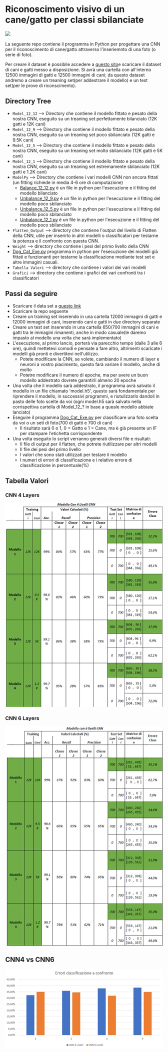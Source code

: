 # Riconoscimento visivo di un cane/gatto per classi sbilanciate

<img src="https://live.staticflickr.com/3640/3639419066_d8de3661a2_b.jpg"/>

La seguente repo contiene il programma in Python per progettare una CNN per il riconoscimento di cane/gatto attraverso l'inseriemnto di una foto (o serie di foto).

Per creare il dataset è possibile accedere a [questo sito](https://download.microsoft.com/download/3/E/1/3E1C3F21-ECDB-4869-8368-6DEBA77B919F/kagglecatsanddogs_3367a.zip)e scaricare il dataset di cani e gatti messo a disposizione. Si avrà una cartella con all'interno 12500 immagini di gatti e 12500 immagini di cani; da questo dataset andremo a creare un treaning set(per addestrare il modello) e un test set(per le prove di riconscimento).

## Directory Tree
 * `Model_12_12` --> Directory che contiene il modello fittato e pesato della nostra CNN, eseguito su un treaning set perfettamente bilanciato (12K gatti e 12K cani)
 * `Model_12_9` --> Directory che contiene il modello fittato e pesato della nostra CNN, eseguito su un treaning set poco sbilanciato (12K gatti e 9.5K cani)
 * `Model_12_5` --> Directory che contiene il modello fittato e pesato della nostra CNN, eseguito su un treaning set molto sbilanciato (12K gatti e 5K cani)
 * `Model_12_1` --> Directory che contiene il modello fittato e pesato della nostra CNN, eseguito su un treaning set estremamente sbilanciato (12K gatti e 1.2K cani)
 * `ModelPy` --> Directory che contiene i vari modelli CNN non ancora fittati (un fitting richiede in media 4-6 ore di computazione)
   * [Balance_12_12.py](https://github.com/CNN-Dog-Cat/ClassificationDog-Cat/blob/master/ModelsPy/Balance_12_12.py) è un file in python per l'esecuzione e il fitting del modello bilanciato
   * [Unbalance_12_9.py](https://github.com/CNN-Dog-Cat/ClassificationDog-Cat/blob/master/ModelsPy/Unbalance_12_9.py) è un file in python per l'esecuzione e il fitting del modello poco sbilanciato
   * [Unbalance_12_5.py](https://github.com/CNN-Dog-Cat/ClassificationDog-Cat/blob/master/ModelsPy/Unbalance_12_5.py) è un file in python per l'esecuzione e il fitting del modello poco sbilanciato
   * [Unbalance_12_1.py](https://github.com/CNN-Dog-Cat/ClassificationDog-Cat/blob/master/ModelsPy/Unbalance_12_1.py) è un file in python per l'esecuzione e il fitting del modello poco sbilanciato
 * `Flatten_Output` --> directory che contiene l'output del livello di Flatten della CNN, utile per inserirlo in altri modelli o classificatori per testarne la potenza e il confronto con questa CNN.
 * `Weight` --> directory che contiene i pesi del primo livello della CNN
 * [Dog_Cat_Exe.py](https://github.com/CNN-Dog-Cat/ClassificationDog-Cat/blob/master/Dog_Cat_Exe.py) programma in python per l'esecuzione dei modelli già fittati e funzionanti per testarne la classificazione mediante test set e altre immagini casuali.
 * `Tabella Valori` --> directory che contiene i valori dei vari modelli
 * `Grafici` --> directory che contiene i grafici dei vari confronti tra i classificatori

## Passi da seguire
  * Scaricare il data set a [questo link](https://download.microsoft.com/download/3/E/1/3E1C3F21-ECDB-4869-8368-6DEBA77B919F/kagglecatsanddogs_3367a.zip)
  * Scaricare la repo seguente
  * Creare un training set inserendo in una cartella 12000 immagini di gatti e 12000 immagini di cani, inserendo cani e gatti in due directory separate
  * Creare un test set inserendo in una cartella 650/700 immagini di cani e gatti tra le immagini rimanenti, anche in modo casuale(le daremo impasto al modello una volta che sarà implementato)
  * L'esecuzione, al primo lancio, porterà via parecchio tempo (dalle 3 alle 6 ore), quindi mettetevi comodi e pensate a fare altro, altrimenti scaricate i modelli già pronti e divertitevi nell'utilizzo.
    * Potete modificare la CNN, se volete, cambiando il numero di layer e neuroni a vostro piacimento, questo farà variare il modello, anche di molto
    * Potetre modificare il numero di epoche, ma per avere un buon modello addestrato dovrete garantirli almeno 20 epoche
  * Una volta che il modello sarà addestrato, il programma avrà salvato il modello in un file chiamato 'model.h5', questo sarà fondamentale per riprendere il modello, in successivi programmi, e riutulizzarlo dandoli in pasto delle foto scelte da voi (ogni model.h5 sarà salvato nella corrispettiva cartella di Model_12_? in base a queale modello abbiate lanciato)
  * Eseguire il programma [Dog_Cat_Exe.py](https://github.com/CNN-Dog-Cat/ClassificationDog-Cat/blob/master/Dog_Cat_Exe.py) per classificare una foto scelta da voi o un seti di foto(700 di gatti e 700 di cani)
    * Il risultato sarà 0 o 1, 0 = Gatto e 1 = Cane, ma è già presente un IF per stampare l'etichetta corrispondente
  * Una volta eseguito lo script verranno generati diversi file e risultati:
    * Il file di output per il flatten, che potrete riutilizzare per altri modelli
    * Il file dei pesi del primo livello
    * I valori che sono stati utilizzati per testare il modello
    * I numeri di errori di classificazione e i relativo errore di classificazione in percentuale(%)
    
    
## Tabella Valori
### CNN 4 Layers
<img src="https://github.com/CNN-Dog-Cat/ClassificationDog-Cat/blob/master/Tabella%20Valori/ValoriCNN4.jpg"/>

### CNN 6 Layers
<img src="https://github.com/CNN-Dog-Cat/ClassificationDog-Cat/blob/master/Tabella%20Valori/ValoriCNN6.jpg"/>

## CNN4 vs CNN6
<img src="https://github.com/CNN-Dog-Cat/ClassificationDog-Cat/blob/master/Grafici/ClassError.jpg"/>
    
